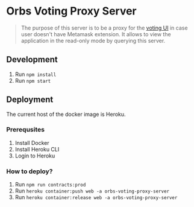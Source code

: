 # Orbs Voting Proxy Server
> The purpose of this server is to be a proxy for the [voting UI](https://orbs-network.github.io/voting/) in case user doesn't have Metamask extension. It allows to view the application in the read-only mode by querying this server.

## Development
1. Run `npm install`
1. Run `npm start`

## Deployment
The current host of the docker image is Heroku.

### Prerequsites
1. Install Docker
1. Install Heroku CLI
1. Login to Heroku

### How to deploy?
1. Run `npm run contracts:prod`
1. Run `heroku container:push web -a orbs-voting-proxy-server`
1. Run `heroku container:release web -a orbs-voting-proxy-server`